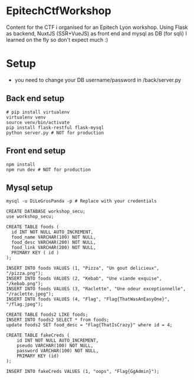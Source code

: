 # EpitechCtfWorkshop
Content for the CTF i organised for an Epitech Lyon workshop.
Using Flask as backend, NuxtJS (SSR+VueJS) as front end and mysql as DB (for sqli)
I learned on the fly so don't expect much :)

# Setup

+ you need to change your DB username/password in /back/server.py

## Back end setup
    # pip install virtualenv
    virtualenv venv
    source venv/bin/activate
    pip install flask-restful flask-mysql
    python server.py # NOT for production

## Front end setup
    npm install
    npm run dev # NOT for production

## Mysql setup
    mysql -u DiLeGrosPanda -p # Replace with your credentials

    CREATE DATABASE workshop_secu;
    use workshop_secu;

    CREATE TABLE foods (
      id INT NOT NULL AUTO_INCREMENT,
      food_name VARCHAR(100) NOT NULL,
      food_desc VARCHAR(200) NOT NULL,
      food_link VARCHAR(200) NOT NULL,
      PRIMARY KEY ( id )
    );

    INSERT INTO foods VALUES (1, "Pizza", "Un gout delicieux", "/pizza.png");
    INSERT INTO foods VALUES (2, "Kebab", "Une viande exquise", "/kebab.png");
    INSERT INTO foods VALUES (3, "Raclette", "Une odeur exceptionnelle", "/raclette.jpeg");
    INSERT INTO foods VALUES (4, "Flag", "Flag{ThatWasAnEasyOne}", "/flag.jpeg");

    CREATE TABLE foods2 LIKE foods;
    INSERT INTO foods2 SELECT * from foods;
    update foods2 SET food_desc = "Flag{ThatIsCrazy}" where id = 4;

    CREATE TABLE fakeCreds (
        id INT NOT NULL AUTO_INCREMENT,
        pseudo VARCHAR(100) NOT NULL,
        password VARCHAR(100) NOT NULL,
        PRIMARY KEY (id)
    );

    INSERT INTO fakeCreds VALUES (1, "oops", "Flag{GgAdmin}");
